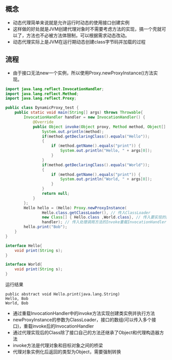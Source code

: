 ## 概念
- 动态代理简单来说就是允许运行时动态的使用接口创建实例
- 这样做的好处就是JVM创建代理对象时不需要考虑方法的实现，搞一个壳就可以了，方法也不必被方法体限制，可以根据需求动态改动。
- 动态代理实际上是JVM在运行期动态创建class字节码并加载的过程
## 流程
- 由于接口无法new一个实例，所以使用Proxy.newProxyInstance()方法实现。

```java
import java.lang.reflect.InvocationHandler;
import java.lang.reflect.Method;
import java.lang.reflect.Proxy;

public class DynamicProxy_test {
    public static void main(String[] args) throws Throwable{
        InvocationHandler handler = new InvocationHandler() {
            @Override
            public Object invoke(Object proxy, Method method, Object[] args) throws Throwable {
                System.out.println(method);
                if(method.getDeclaringClass().equals("Hello"));
                {
                    if (method.getName().equals("print")) {
                        System.out.println("Hello, " + args[0]);
                    }
                }
                if(method.getDeclaringClass().equals("World"));
                {
                    if (method.getName().equals("print")) {
                        System.out.println("World, " + args[0]);
                    }
                }
                return null;
            }
        };
        Hello hello = (Hello) Proxy.newProxyInstance(
                Hello.class.getClassLoader(), // 传入ClassLoader
                new Class[] { Hello.class ,World.class}, // 传入要实现的接口
                handler); // 传入处理调用方法的Invoke重载InvocationHandler
        hello.print("Bob");
    }
}

interface Hello{
    void print(String s);
}

interface World{
    void print(String s);
}
```

运行结果

```
public abstract void Hello.print(java.lang.String)
Hello, Bob
World, Bob
```

- 通过重载InvocationHandler中的invoke方法实现创建类实例并执行方法
- newProxyInstance的参数为ClassLoader，接口的数组(可以传入多个接口)，重载invoke后的InvocationHandler
- 通过代理实现后的Class除了接口自己的方法还继承了Object和代理构造器方法
- invoke方法是代理对象和目标对象之间的桥梁
- 代理对象实例化后返回的类型为Object，需要强制转换
